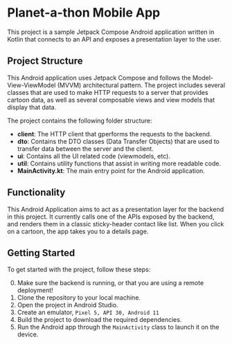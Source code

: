 # Planet-a-thon Mobile App
This project is a sample Jetpack Compose Android application written in Kotlin that connects to an API and exposes a presentation layer to the user.

## Project Structure
This Android application uses Jetpack Compose and follows the Model-View-ViewModel (MVVM) architectural pattern. The project includes several classes that are used to make HTTP requests to a server that provides cartoon data, as well as several composable views and view models that display that data.

The project contains the following folder structure:
- **client**: The HTTP client that gperforms the requests to the backend.
- **dto**: Contains the DTO classes (Data Transfer Objects) that are used to transfer data between the server and the client.
- **ui**: Contains all the UI related code (viewmodels, etc).
- **util**: Contains utility functions that assist in writing more readable code.
- **MainActivity.kt**: The main entry point for the Android application.

## Functionality
This Android Application aims to act as a presentation layer for the backend in this project. It currently calls one of the APIs exposed by the backend, and renders them in a classic sticky-header contact like list. When you click on a cartoon, the app takes you to a details page.

## Getting Started

To get started with the project, follow these steps:

0. Make sure the backend is running, or that you are using a remote deployment!
1. Clone the repository to your local machine.
2. Open the project in Android Studio.
3. Create an emulator, `Pixel 5, API 30, Android 11`
4. Build the project to download the required dependencies.
5. Run the Android app through the `MainActivity` class to launch it on the device.